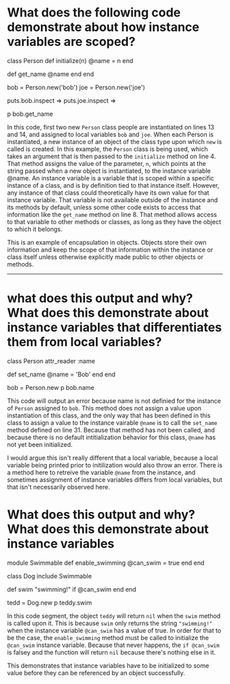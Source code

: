 # What does the following code demonstrate about how instance variables are scoped?

class Person
  def initialize(n)
    @name = n
  end

  def get_name
    @name
  end
end

bob = Person.new('bob')
joe = Person.new('joe')

puts.bob.inspect => <somebullshit>
puts.joe.inspect => <somebullshit>

p bob.get_name

In this code, first two new `Person` class people are instantiated on lines 13 and 14, and assigned to local variables `bob` and `joe`. When each Person is instantiated, a new instance of an object of the class type upon which `new` is called is created. In this example, the `Person` class is being used, which takes an argument that is then passed to the `initialize` method  on line 4. That method assigns the value of the parameter, `n`, which points at the string passed when a new object is instantiated, to the instance variable @name. An instance variable is a variable that is scoped within a specific instance of a class, and is by definition tied to that instance itself. However, any instance of that class could theoretically have its own value for that instance variable. That variable is not available outside of the instance and its methods by default, unless some other code exists to access that information like the `get_name` method  on line 8. That method allows access to that variable to other methods or classes, as long as they have the object to which it belongs.

This is an example of encapsulation in objects. Objects store their own information and keep the scope of that information within the instance or class itself unless otherwise explicitly made public to other objects or methods.

----

# what does this output and why? What does this demonstrate about instance variables that differentiates them from local variables?
class Person
  attr_reader :name

  def set_name
    @name = 'Bob'
  end
end

bob = Person.new
p bob.name

This code will output an error because name is not definied for the instance of `Person` assigned to `bob`. This method does not assign a value upon instantiation of this class, and the only way that has been defined in this class to assign a value to the instance vairable `@name` is to call the `set_name` method defined on line 31. Because that method has not been called, and because there is no default intitialization behavior for this class, `@name` has not yet been initialized.

I would argue this isn't really different that a local variable, because a local variable being printed prior to initilization would also throw an error. There is a method here to retreive the variable `@name` from the instance, and sometimes assignment of instance variables differs from local variables, but that isn't necessarily observed here.


# What does this output and why? What does this demonstrate about instance variables
module Swimmable
  def enable_swimming
    @can_swim = true
  end
end

class Dog
  include Swimmable

  def swim
    "swimming!" if @can_swim
  end
end

tedd = Dog.new
p teddy.swim

In this code segment, the object `teddy` will return `nil` when the `swim` method is called upon it. This is because `swim` only returns the string `"swimming!"` when the instance variable `@can_swim` has a value of true. In order for that to be the case, the `enable_swimming` method must be called to initialize the `@can_swim` instance variable. Because that never happens, the `if @can_swim` is falsey and the function will return `nil` because there's nothing else in it. 

This demonstrates that instance variables have to be initialized to some value before they can be referenced by an object successfully.